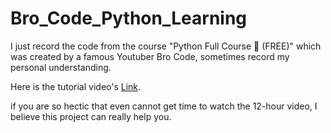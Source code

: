 # Bro_Code_Python_Learning

I just record the code from the course "Python Full Course 🐍 (FREE)" which was created by a famous Youtuber Bro Code,
sometimes record my personal understanding.

Here is the tutorial video's [Link](https://www.youtube.com/watch?v=XKHEtdqhLK8).

if you are so hectic that even cannot get time to watch the 12-hour video, I believe this project can really help you.
